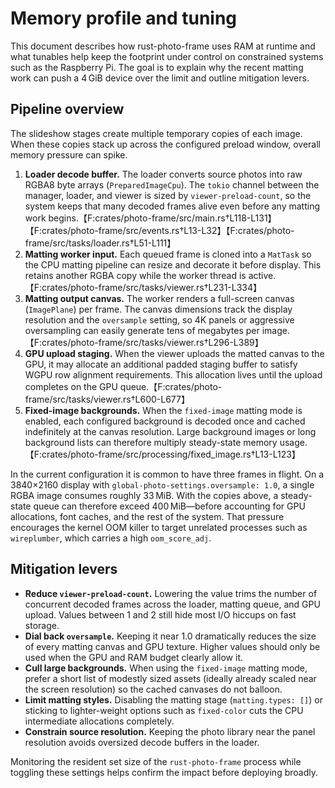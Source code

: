 # Memory profile and tuning

This document describes how rust-photo-frame uses RAM at runtime and what
tunables help keep the footprint under control on constrained systems such as
the Raspberry Pi. The goal is to explain why the recent matting work can push a
4 GiB device over the limit and outline mitigation levers.

## Pipeline overview

The slideshow stages create multiple temporary copies of each image. When these
copies stack up across the configured preload window, overall memory pressure
can spike.

1. **Loader decode buffer.** The loader converts source photos into raw RGBA8
   byte arrays (`PreparedImageCpu`). The `tokio` channel between the manager,
   loader, and viewer is sized by `viewer-preload-count`, so the system keeps
   that many decoded frames alive even before any matting work begins.【F:crates/photo-frame/src/main.rs†L118-L131】【F:crates/photo-frame/src/events.rs†L13-L32】【F:crates/photo-frame/src/tasks/loader.rs†L51-L111】
2. **Matting worker input.** Each queued frame is cloned into a `MatTask` so the
   CPU matting pipeline can resize and decorate it before display. This retains
   another RGBA copy while the worker thread is active.【F:crates/photo-frame/src/tasks/viewer.rs†L231-L334】
3. **Matting output canvas.** The worker renders a full-screen canvas (`ImagePlane`)
   per frame. The canvas dimensions track the display resolution and the
   `oversample` setting, so 4K panels or aggressive oversampling can easily
   generate tens of megabytes per image.【F:crates/photo-frame/src/tasks/viewer.rs†L296-L389】
4. **GPU upload staging.** When the viewer uploads the matted canvas to the
   GPU, it may allocate an additional padded staging buffer to satisfy WGPU row
   alignment requirements. This allocation lives until the upload completes on
   the GPU queue.【F:crates/photo-frame/src/tasks/viewer.rs†L600-L677】
5. **Fixed-image backgrounds.** When the `fixed-image` matting mode is enabled,
   each configured background is decoded once and cached indefinitely at the
   canvas resolution. Large background images or long background lists can
   therefore multiply steady-state memory usage.【F:crates/photo-frame/src/processing/fixed_image.rs†L13-L123】

In the current configuration it is common to have three frames in flight. On a
3840×2160 display with `global-photo-settings.oversample: 1.0`, a single RGBA image consumes roughly
33 MiB. With the copies above, a steady-state queue can therefore exceed
400 MiB—before accounting for GPU allocations, font caches, and the rest of the
system. That pressure encourages the kernel OOM killer to target unrelated
processes such as `wireplumber`, which carries a high `oom_score_adj`.

## Mitigation levers

* **Reduce `viewer-preload-count`.** Lowering the value trims the number of
  concurrent decoded frames across the loader, matting queue, and GPU upload.
  Values between 1 and 2 still hide most I/O hiccups on fast storage.
* **Dial back `oversample`.** Keeping it near 1.0 dramatically reduces the size
  of every matting canvas and GPU texture. Higher values should only be used
  when the GPU and RAM budget clearly allow it.
* **Cull large backgrounds.** When using the `fixed-image` matting mode, prefer
  a short list of modestly sized assets (ideally already scaled near the screen
  resolution) so the cached canvases do not balloon.
* **Limit matting styles.** Disabling the matting stage (`matting.types: []`) or
  sticking to lighter-weight options such as `fixed-color` cuts the CPU
  intermediate allocations completely.
* **Constrain source resolution.** Keeping the photo library near the panel
  resolution avoids oversized decode buffers in the loader.

Monitoring the resident set size of the `rust-photo-frame` process while toggling
these settings helps confirm the impact before deploying broadly.
